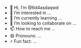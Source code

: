 - 👋 Hi, I’m @6d4asdaqwd
- 👀 I’m interested in ...
- 🌱 I’m currently learning ...
- 💞️ I’m looking to collaborate on ...
- 📫 How to reach me ...
- 😄 Pronouns: ...
- ⚡ Fun fact: ...

<!---
6d4asdaqwd/6d4asdaqwd is a ✨ special ✨ repository because its `README.md` (this file) appears on your GitHub profile.
You can click the Preview link to take a look at your changes.
--->

